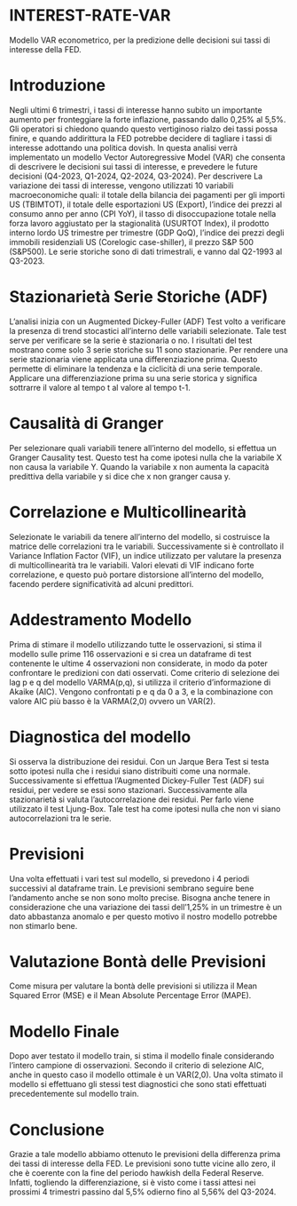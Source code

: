 # INTEREST-RATE-VAR
Modello VAR econometrico, per la predizione delle decisioni sui tassi di interesse della FED.
# Introduzione
Negli ultimi 6 trimestri, i tassi di interesse hanno subito un importante aumento per fronteggiare la forte inflazione, passando dallo 0,25% al 5,5%. Gli operatori si chiedono quando questo vertiginoso rialzo dei tassi possa finire, e quando addirittura la FED potrebbe decidere di tagliare i tassi di interesse adottando una politica dovish. In questa analisi verrà implementato un modello Vector Autoregressive Model (VAR) che consenta di descrivere le decisioni sui tassi di interesse, e prevedere le future decisioni (Q4-2023, Q1-2024, Q2-2024, Q3-2024). Per descrivere La variazione dei tassi di interesse, vengono utilizzati 10 variabili macroeconomiche quali: il totale della bilancia dei pagamenti per gli importi US (TBIMTOT), il totale delle esportazioni US (Export), l’indice dei prezzi al consumo anno per anno (CPI YoY), il tasso di disoccupazione totale nella forza lavoro aggiustato per la stagionalità (USURTOT Index), il prodotto interno lordo US trimestre per trimestre (GDP QoQ), l’indice dei prezzi degli immobili residenziali US (Corelogic case-shiller), il prezzo S&P 500 (S&P500). Le serie storiche sono di dati trimestrali, e vanno dal Q2-1993 al Q3-2023.
# Stazionarietà Serie Storiche (ADF)
L’analisi inizia con un Augmented Dickey-Fuller (ADF) Test volto a verificare la presenza di trend stocastici all’interno delle variabili selezionate. Tale test serve per verificare se la serie è stazionaria o no. 
I risultati del test mostrano come solo 3 serie storiche su 11 sono stazionarie.
Per rendere una serie stazionaria viene applicata una differenziazione prima. Questo permette di eliminare la tendenza e la ciclicità di una serie temporale. Applicare una differenziazione prima su una serie storica y significa sottrarre il valore al tempo t al valore al tempo t-1.
# Causalità di Granger
Per selezionare quali variabili tenere all’interno del modello, si effettua un Granger Causality test. Questo test ha come ipotesi nulla che la variabile X non causa la variabile Y. Quando la variabile x non aumenta la capacità predittiva della variabile y si dice che x non granger causa y. 
# Correlazione e Multicollinearità
Selezionate le variabili da tenere all’interno del modello, si costruisce la matrice delle correlazioni tra le variabili. 
Successivamente si è controllato il Variance Inflation Factor (VIF), un indice utilizzato per valutare la presenza di multicollinearità tra le variabili. Valori elevati di VIF indicano forte correlazione, e questo può portare distorsione all’interno del modello, facendo perdere significatività ad alcuni predittori. 
# Addestramento Modello
Prima di stimare il modello utilizzando tutte le osservazioni, si stima il modello sulle prime 116 osservazioni e si crea un dataframe di test contenente le ultime 4 osservazioni non considerate, in modo da poter confrontare le predizioni con dati osservati.
Come criterio di selezione dei lag p e q del modello VARMA(p,q), si utilizza il criterio d’informazione di Akaike (AIC). Vengono confrontati p e q da 0 a 3, e la combinazione con valore AIC più basso è la VARMA(2,0) ovvero un VAR(2). 
# Diagnostica del modello
Si osserva la distribuzione dei residui. Con un Jarque Bera Test si testa sotto ipotesi nulla che i residui siano distribuiti come una normale.
Successivamente si effettua l’Augmented Dickey-Fuller Test (ADF) sui residui, per vedere se essi sono stazionari.
Successivamente alla stazionarietà si valuta l’autocorrelazione dei residui. Per farlo viene utilizzato il test Ljung-Box. Tale test ha come ipotesi nulla che non vi siano autocorrelazioni tra le serie.
# Previsioni
Una volta effettuati i vari test sul modello, si prevedono i 4 periodi successivi al dataframe train.
Le previsioni sembrano seguire bene l’andamento  anche se non sono molto precise. Bisogna anche tenere in considerazione che una variazione dei tassi dell’1,25% in un trimestre è un dato abbastanza anomalo e per questo motivo il nostro modello potrebbe non stimarlo bene.
# Valutazione Bontà delle Previsioni
Come misura per valutare la bontà delle previsioni si utilizza il Mean Squared Error (MSE) e il Mean Absolute Percentage Error (MAPE). 
# Modello Finale
Dopo aver testato il modello train, si stima il modello finale considerando l’intero campione di osservazioni. Secondo il criterio di selezione AIC, anche in questo caso il modello ottimale è un VAR(2,0).
Una volta stimato il modello si effettuano gli stessi test diagnostici che sono stati effettuati precedentemente sul modello train.
# Conclusione
Grazie a tale modello abbiamo ottenuto le previsioni della differenza prima dei tassi di interesse della FED. Le previsioni sono tutte vicine allo zero, il che è coerente con la fine del periodo hawkish della Federal Reserve. Infatti, togliendo la differenziazione, si è visto come i tassi attesi nei prossimi 4 trimestri passino dal 5,5% odierno fino al 5,56% del Q3-2024.
